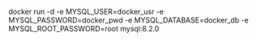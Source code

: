 docker run -d -e MYSQL_USER=docker_usr -e MYSQL_PASSWORD=docker_pwd -e MYSQL_DATABASE=docker_db -e MYSQL_ROOT_PASSWORD=root mysql:8.2.0

